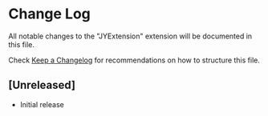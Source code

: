 # Change Log

All notable changes to the "JYExtension" extension will be documented in this file.

Check [Keep a Changelog](http://keepachangelog.com/) for recommendations on how to structure this file.

## [Unreleased]

- Initial release